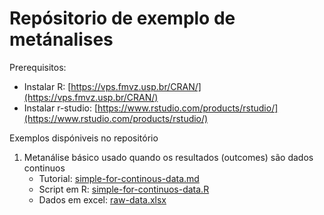 Repósitorio de exemplo de metánalises
================


Prerequisitos:

- Instalar R: [https://vps.fmvz.usp.br/CRAN/](https://vps.fmvz.usp.br/CRAN/)
- Instalar r-studio: [https://www.rstudio.com/products/rstudio/](https://www.rstudio.com/products/rstudio/)

Exemplos dispóniveis no repositório

1. Metanálise básico usado quando os resultados (outcomes) são dados continuos
    - Tutorial: [simple-for-continous-data.md](simple-for-continous-data.md)
    - Script em R: [simple-for-continuos-data.R](simple-for-continuos-data.R)
    - Dados em excel: [raw-data.xlsx](raw-data.xlsx)




